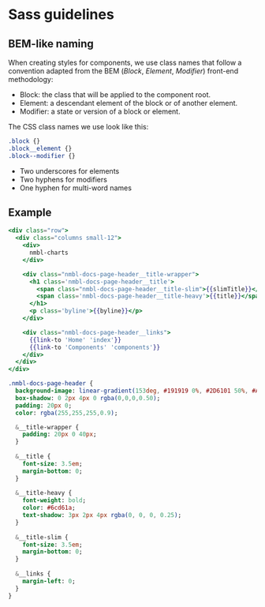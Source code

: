 # Sass guidelines

## BEM-like naming

When creating styles for components, we use class names that follow
a convention adapted from the BEM (_Block_, _Element_, _Modifier_)
front-end methodology:

* Block: the class that will be applied to the component root.
* Element: a descendant element of the block or of another element.
* Modifier: a state or version of a block or element.

The CSS class names we use look like this:

```css
.block {}
.block__element {}
.block--modifier {}
```

* Two underscores for elements
* Two hyphens for modifiers
* One hyphen for multi-word names

## Example

```hbs
<div class="row">
  <div class="columns small-12">
    <div>
      nmbl-charts
    </div>

    <div class="nmbl-docs-page-header__title-wrapper">
      <h1 class='nmbl-docs-page-header__title'>
        <span class="nmbl-docs-page-header__title-slim">{{slimTitle}}</span>
        <span class='nmbl-docs-page-header__title-heavy'>{{title}}</span>
      </h1>
      <p class='byline'>{{byline}}</p>
    </div>

    <div class="nmbl-docs-page-header__links">
      {{link-to 'Home' 'index'}}
      {{link-to 'Components' 'components'}}
    </div>
  </div>
</div>
```

```sass
.nmbl-docs-page-header {
  background-image: linear-gradient(153deg, #191919 0%, #2D6101 50%, #A0E32D 100%);
  box-shadow: 0 2px 4px 0 rgba(0,0,0,0.50);
  padding: 20px 0;
  color: rgba(255,255,255,0.9);

  &__title-wrapper {
    padding: 20px 0 40px;
  }
  
  &__title {
    font-size: 3.5em;
    margin-bottom: 0;
  }
  
  &__title-heavy {
    font-weight: bold;
    color: #6cd61a;
    text-shadow: 3px 2px 4px rgba(0, 0, 0, 0.25);
  }
  
  &__title-slim {
    font-size: 3.5em;
    margin-bottom: 0;
  }
  
  &__links {
    margin-left: 0;
  }
}
```
